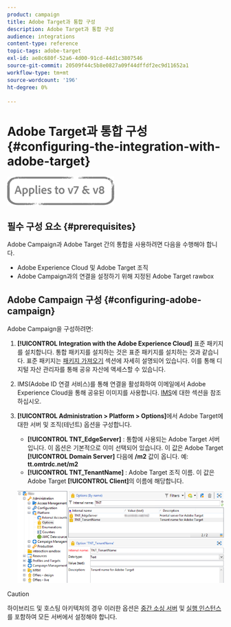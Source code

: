 ```yaml
---
product: campaign
title: Adobe Target과 통합 구성
description: Adobe Target과 통합 구성
audience: integrations
content-type: reference
topic-tags: adobe-target
exl-id: ae8c680f-52a6-4d00-91cd-44d1c3807546
source-git-commit: 20509f44c5b8e0827a09f44dffdf2ec9d11652a1
workflow-type: tm+mt
source-wordcount: '196'
ht-degree: 0%

---
```


# Adobe Target과 통합 구성{#configuring-the-integration-with-adobe-target}

![](../../assets/common.svg)

## 필수 구성 요소 {#prerequisites}

Adobe Campaign과 Adobe Target 간의 통합을 사용하려면 다음을 수행해야 합니다.

* Adobe Experience Cloud 및 Adobe Target 조직
* Adobe Campaign과의 연결을 설정하기 위해 지정된 Adobe Target rawbox

## Adobe Campaign 구성 {#configuring-adobe-campaign}

Adobe Campaign을 구성하려면:

1. **[!UICONTROL Integration with the Adobe Experience Cloud]** 표준 패키지를 설치합니다. 통합 패키지를 설치하는 것은 표준 패키지를 설치하는 것과 같습니다. 표준 패키지는 [패키지 가져오기](../../platform/using/working-with-data-packages.md#importing-packages) 섹션에 자세히 설명되어 있습니다. 이를 통해 디지털 자산 관리자를 통해 공유 자산에 액세스할 수 있습니다.
1. IMS(Adobe ID 연결 서비스)를 통해 연결을 활성화하여 이메일에서 Adobe Experience Cloud을 통해 공유된 이미지를 사용합니다. [IMS](../../integrations/using/about-adobe-id.md)에 대한 섹션을 참조하십시오.
1. **[!UICONTROL Administration > Platform > Options]**&#x200B;에서 Adobe Target에 대한 서버 및 조직(테넌트) 옵션을 구성합니다.

   * **[!UICONTROL TNT_EdgeServer]** : 통합에 사용되는 Adobe Target 서버입니다. 이 옵션은 기본적으로 이미 선택되어 있습니다. 이 값은 Adobe Target **[!UICONTROL Domain Server]** 다음에 **/m2** 값이 옵니다. 예: **tt.omtrdc.net/m2**
   * **[!UICONTROL TNT_TenantName]** : Adobe Target 조직 이름. 이 값은 Adobe Target **[!UICONTROL Client]**&#x200B;의 이름에 해당합니다.

   ![](assets/tar_options.png)

>[!CAUTION]
>
>하이브리드 및 호스팅 아키텍처의 경우 이러한 옵션은 [중간 소싱 서버](../../installation/using/mid-sourcing-server.md) 및 [실행 인스턴스](../../message-center/using/configuring-instances.md#execution-instance)를 포함하여 모든 서버에서 설정해야 합니다.